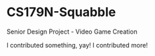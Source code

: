 CS179N-Squabble
===============

Senior Design Project - Video Game Creation

I contributed something, yay!
I contributed more!
